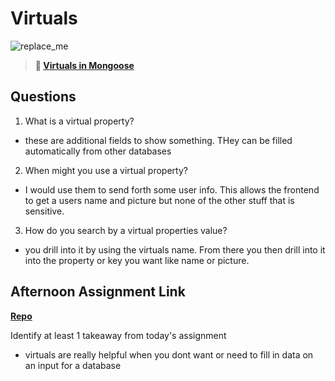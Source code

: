# Virtuals

![replace_me](https://codeworks.blob.core.windows.net/public/assets/img/illustrations/placeholder.svg)

> **📖 [Virtuals in Mongoose](https://codeworksacademy.com/fs-student-guide/resources/wk5/04-Virtuals)**

## Questions

1. What is a virtual property?
- these are additional fields to show something. THey can be filled automatically from other databases
2. When might you use a virtual property? 
- I would use them to send forth some user info. This allows the frontend to get a users name and picture but none of the other stuff that is sensitive.
3. How do you search by a virtual properties value?
- you drill into it by using the virtuals name. From there you then drill into it into the property or key you want like name or picture.
## Afternoon Assignment Link

**[Repo](https://github.com/laxmeyers/hackathon-mine)**

Identify at least 1 takeaway from today's assignment
- virtuals are really helpful when you dont want or need to fill in data on an input for a database